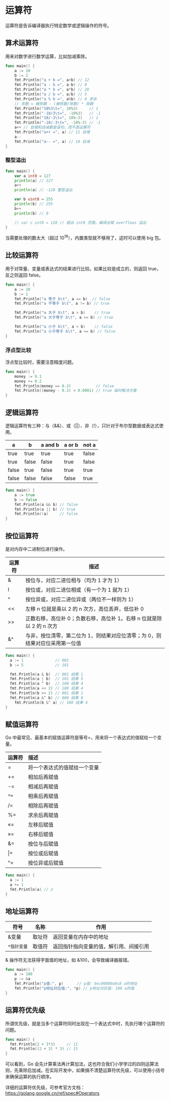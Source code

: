 # 运算符

运算符是告诉编译器执行特定数学或逻辑操作的符号。

## 算术运算符

用来对数字进行数学运算，比如加减乘除。

```go
func main() {
	a := 10
	b := 2
	fmt.Println("a + b =", a+b) // 12
	fmt.Println("a - b =", a-b) // 8
	fmt.Println("a * b =", a*b) // 20
	fmt.Println("a / b =", a/b) // 5
	fmt.Println("a % b =", a%b) // 0 求余
	// 余数 = 被除数 - (被除数/除数) * 除数
	fmt.Println("10%3\t=", 10%3)     // 1
	fmt.Println("-10/3\t=", -10%3)   // -1
	fmt.Println("10/-3\t=", 10%-3)   // 1
	fmt.Println("-10/-3\t=", -10%-3) // -1
	a++ // 自增和自减都是语句，而不是运算符
	fmt.Println("a++ =", a) // 11 自增
	a--
	fmt.Println("a-- =", a) // 10 自减
}
```

### 整型溢出

```go
func main() {
	var a int8 = 127
	println(a) // 127
	a++
	println(a) // -128 整型溢出

	var b uint8 = 255
	println(b) // 255
	b++
	println(b) // 0

	// var c int8 = 128 // 超出 int8 范围，编译出错 overflows 溢出
}
```

当需要处理的数太大（超过 10<sup>18</sup>），内置类型就不够用了，这时可以使用 big 包。

## 比较运算符

用于对常量、变量或表达式的结果进行比较。如果比较是成立的，则返回 true，反之则返回 false。

```go
func main() {
	a := 10
	b := 2
	fmt.Println("a 等于 b\t", a == b)  // false
	fmt.Println("a 不等于 b\t", a != b) // true

	fmt.Println("a 大于 b\t", a > b)    // true
	fmt.Println("a 大于等于 b\t", a >= b) // true

	fmt.Println("a 小于 b\t", a < b)    // false
	fmt.Println("a 小于等于 b\t", a <= b) // false
}
```

### 浮点型比较

浮点型比较时，需要注意精度问题。

```go
func main() {
	money := 0.1
	money += 0.2
	fmt.Println(money == 0.3)           // false
	fmt.Println((money - 0.3) < 0.0001) // true 临时解决方案
}
```

## 逻辑运算符

逻辑运算符有三种：与（&&）、或（||）、非（!），只针对于布尔型数据或表达式使用。

| a     | b     | a and b | a or b | not a |
| ----- | ----- | ------- | ------ | ----- |
| true  | true  | true    | true   | false |
| true  | false | false   | true   | false |
| false | true  | false   | true   | true  |
| false | false | false   | false  | true  |

```go
func main() {
	a := true
	b := false
	fmt.Println(a && b) // false
	fmt.Println(a || b) // true
	fmt.Println(!a)     // false
}
```

## 按位运算符

是对内存中二进制位进行操作。

| 运算符 | 描述                                                                         |
| ------ | ---------------------------------------------------------------------------- |
| &      | 按位与，对应二进位相与（均为 1 才为 1）                                      |
| l      | 按位或，对应二进位相或（有一个为 1 就为 1）                                  |
| ^      | 按位异或，对应二进位异或（两位不一样则为 1）                                 |
| <<     | 左移 n 位就是乘以 2 的 n 次方，高位丢弃，低位补 0                            |
| >>     | 正数右移，高位补 0；负数右移，高位补 1。右移 n 位就是除以 2 的 n 次方        |
| &^     | 与非，按位清零，第二位为 1，则结果对应位清零；为 0，则结果对应位采用第一位值 |

```go
func main() {
  a := 1              // 001
  b := 5              // 101

  fmt.Println(a & b)  // 001 结果 1
  fmt.Println(a | b)  // 101 结果 5
  fmt.Println(a ^ b)  // 100 结果 4
  fmt.Println(a << 2) // 100 结果 4
  fmt.Println(b >> 2) // 001 结果 1
  fmt.Println(a &^ b) // 000 结果 0
	fmt.Println(b &^ a) // 100 结果 4
}
```

## 赋值运算符

Go 中最常见、最基本的赋值运算符是等号=，用来将一个表达式的值赋给一个变量。

| 运算符 | 描述                         |
| :----- | :--------------------------- |
| =      | 将一个表达式的值赋给一个变量 |
| +=     | 相加后再赋值                 |
| -=     | 相减后再赋值                 |
| `*=`   | 相乘后再赋值                 |
| /=     | 相除后再赋值                 |
| %=     | 求余后再赋值                 |
| «=     | 左移后赋值                   |
| »=     | 右移后赋值                   |
| &=     | 按位与后赋值                 |
| \|=    | 按位或后赋值                 |
| ^=     | 按位异或后赋值               |

```go
func main() {
  a := 1
  a += 1
  fmt.Println(a) // 2
}
```

## 地址运算符

| 符号        | 名称   | 作用                                   |
| ----------- | ------ | -------------------------------------- |
| &变量       | 取址符 | 返回变量在内存中的地址                 |
| `*指针变量` | 取值符 | 返回指针指向变量的值，解引用、间接引用 |

& 操作符无法获得字面值的地址，如 &100，会导致编译器报错。

```go
func main() {
	a := 100
	p := &a
	fmt.Println("p值:", p)      // p值: 0xc00000a0c8 a的地址
	fmt.Println("p地址对应值:", *p) // p地址对应值: 100 a的值
}
```

## 运算符优先级

所谓优先级，就是当多个运算符同时出现在一个表达式中时，先执行哪个运算符的问题。

```go
func main() {
  fmt.Println(2 + 3*3)     // 11
  fmt.Println((2 + 3) * 3) // 15
}
```

可以看到，Go 会先计算乘法再计算加法，这也符合我们小学学过的四则运算法则，先乘除后加减。在实际开发中，如果搞不清楚运算符优先级，可以使用小括号来确保运算的执行顺序。

详细的运算符优先级，可参考官方文档：https://golang.google.cn/ref/spec#Operators

